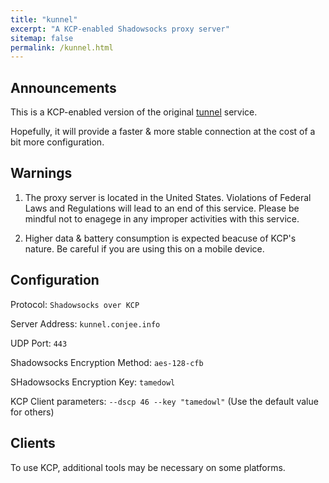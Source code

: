 ```yaml
---
title: "kunnel"
excerpt: "A KCP-enabled Shadowsocks proxy server"
sitemap: false
permalink: /kunnel.html
---
```


## Announcements

This is a KCP-enabled version of the original [tunnel](https://conjee.info/tunnel) service.

Hopefully, it will provide a faster & more stable connection at the cost of a bit more configuration.

## Warnings

1. The proxy server is located in the United States. Violations of Federal Laws and Regulations will lead to an end of this service. Please be mindful not to enagege in any improper activities with this service.

2. Higher data & battery consumption is expected beacuse of KCP's nature. Be careful if you are using this on a mobile device.

## Configuration

Protocol: `Shadowsocks over KCP`

Server Address: `kunnel.conjee.info`

UDP Port: `443`

Shadowsocks Encryption Method: `aes-128-cfb`

SHadowsocks Encryption Key: `tamedowl`

KCP Client parameters: `--dscp 46 --key "tamedowl"` (Use the default value for others)

## Clients

To use KCP, additional tools may be necessary on some platforms.

